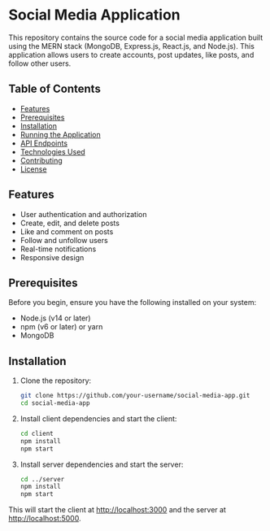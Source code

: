# Social Media Application

This repository contains the source code for a social media application built using the MERN stack (MongoDB, Express.js, React.js, and Node.js). This application allows users to create accounts, post updates, like posts, and follow other users.

## Table of Contents
- [Features](#features)
- [Prerequisites](#prerequisites)
- [Installation](#installation)
- [Running the Application](#running-the-application)
- [API Endpoints](#api-endpoints)
- [Technologies Used](#technologies-used)
- [Contributing](#contributing)
- [License](#license)

## Features

- User authentication and authorization
- Create, edit, and delete posts
- Like and comment on posts
- Follow and unfollow users
- Real-time notifications
- Responsive design

## Prerequisites

Before you begin, ensure you have the following installed on your system:

- Node.js (v14 or later)
- npm (v6 or later) or yarn
- MongoDB

## Installation

1. Clone the repository:

    ```bash
    git clone https://github.com/your-username/social-media-app.git
    cd social-media-app
    ```

2. Install client dependencies and start the client:

    ```bash
    cd client
    npm install
    npm start
    ```

3. Install server dependencies and start the server:

    ```bash
    cd ../server
    npm install
    npm start
    ```

This will start the client at [http://localhost:3000](http://localhost:3000) and the server at [http://localhost:5000](http://localhost:5000).
